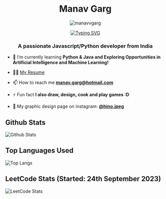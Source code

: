 <h1 align="center">Manav Garg</h1>
  <p align="center"> <img src="https://komarev.com/ghpvc/?username=manavvgarg" alt="manavvgarg" />
<p align="center">
  <a href="https://git.io/typing-svg"><img src="https://readme-typing-svg.demolab.com?font=Montserrat&weight=700&size=22&duration=3000&pause=1000&color=99F704&background=FF000000&center=true&vCenter=true&width=435&lines=Developer.;Designer.;Dreamer." alt="Typing SVG" /></a>
</p>

<h3 align="center">A passionate Javascript/Python developer from India</h3>

- 🌱 I’m currently learning **Python & Java and Exploring Opportunities in Artificial Intelligence and Machine Learning!**

- 👨‍💻 [My Resume](https://github.com/ManavvGarg/Resume/blob/main/Resume_Manav_Garg.pdf)

- 📫 How to reach me **manav.garg@hotmail.com**

- ⚡ Fun fact **I also draw, design, cook and play games :D**

 - 🎨 My graphic design page on instagram: **[@hino.jpeg](https://instagram.com/hino.jpeg)**

## Github Stats
![Github Stats](https://github-readme-stats.vercel.app/api?username=manavvgarg&show_icons=true&theme=chartreuse-dark&include_all_commits=true)

## Top Languages Used
![Top Langs](https://github-readme-stats.vercel.app/api/top-langs/?username=ManavvGarg&hide=lua&theme=chartreuse-dark&layout=donut)

## LeetCode Stats (Started: 24th September 2023)
![LeetCode Stats](https://leetcard.jacoblin.cool/11mnv?theme=dark&font=Poppins&ext=heatmap)
